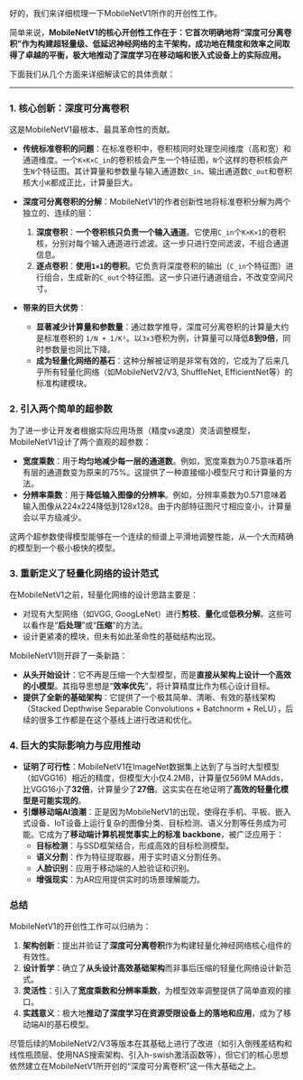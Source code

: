 好的，我们来详细梳理一下MobileNetV1所作的开创性工作。

简单来说，**MobileNetV1的核心开创性工作在于：它首次明确地将“深度可分离卷积”作为构建超轻量级、低延迟神经网络的主干架构，成功地在精度和效率之间取得了卓越的平衡，极大地推动了深度学习在移动端和嵌入式设备上的实际应用。**

下面我们从几个方面来详细解读它的具体贡献：

---

### 1. 核心创新：深度可分离卷积

这是MobileNetV1最根本、最具革命性的贡献。

*   **传统标准卷积的问题**：在标准卷积中，卷积核同时处理空间维度（高和宽）和通道维度。一个`K×K×C_in`的卷积核会产生一个特征图，`N`个这样的卷积核会产生`N`个特征图。其计算量和参数量与输入通道数`C_in`、输出通道数`C_out`和卷积核大小`K`都成正比，计算量巨大。
*   **深度可分离卷积的分解**：MobileNetV1的作者创新性地将标准卷积分解为两个独立的、连续的层：
    1.  **深度卷积**：**一个卷积核只负责一个输入通道**。它使用`C_in`个`K×K×1`的卷积核，分别对每个输入通道进行滤波。这一步只进行空间滤波，不组合通道信息。
    2.  **逐点卷积**：**使用`1×1`的卷积**。它负责将深度卷积的输出（`C_in`个特征图）进行组合，生成新的`C_out`个特征图。这一步只进行通道组合，不改变空间尺寸。

*   **带来的巨大优势**：
    *   **显著减少计算量和参数量**：通过数学推导，深度可分离卷积的计算量大约是标准卷积的 `1/N + 1/K²`。以`3x3`卷积为例，计算量可以降低**8到9倍**，同时参数量也同比下降。
    *   **成为轻量化网络的基石**：这种分解被证明是非常有效的，它成为了后来几乎所有轻量化网络（如MobileNetV2/V3, ShuffleNet, EfficientNet等）的标准构建模块。

### 2. 引入两个简单的超参数

为了进一步让开发者根据实际应用场景（精度vs速度）灵活调整模型，MobileNetV1设计了两个直观的超参数：

*   **宽度乘数**：用于**均匀地减少每一层的通道数**。例如，宽度乘数为0.75意味着所有层的通道数变为原来的75%。这提供了一种直接缩小模型尺寸和计算量的方法。
*   **分辨率乘数**：用于**降低输入图像的分辨率**。例如，分辨率乘数为0.571意味着输入图像从224x224降低到128x128。由于内部特征图尺寸相应变小，计算量会以平方级减少。

这两个超参数使得模型能够在一个连续的频谱上平滑地调整性能，从一个大而精确的模型到一个极小极快的模型。

### 3. 重新定义了轻量化网络的设计范式

在MobileNetV1之前，轻量化网络的设计思路主要是：
*   对现有大型网络（如VGG, GoogLeNet）进行**剪枝**、**量化**或**低秩分解**。这些可以看作是“**后处理**”或“**压缩**”的方法。
*   设计更紧凑的模块，但未有如此革命性的基础结构出现。

MobileNetV1则开辟了一条新路：
*   **从头开始设计**：它不再是压缩一个大型模型，而是**直接从架构上设计一个高效的小模型**。其指导思想是“**效率优先**”，将计算精度比作为核心设计目标。
*   **提供了全新的基础架构**：它提供了一个极其简单、清晰、有效的基线架构（Stacked Depthwise Separable Convolutions + Batchnorm + ReLU），后续的很多工作都是在这个基线上进行改进和优化。

### 4. 巨大的实际影响力与应用推动

*   **证明了可行性**：MobileNetV1在ImageNet数据集上达到了与当时大型模型（如VGG16）相近的精度，但模型大小仅4.2MB，计算量仅569M MAdds，比VGG16小了**32倍**，计算量少了**27倍**。这实实在在地证明了**高效的轻量化模型是可能实现的**。
*   **引爆移动端AI浪潮**：正是因为MobileNetV1的出现，使得在手机、平板、嵌入式设备、IoT设备上运行复杂的图像分类、目标检测、语义分割等任务成为可能。它成为了**移动端计算机视觉事实上的标准 backbone**，被广泛应用于：
    *   **目标检测**：与SSD框架结合，形成高效的目标检测模型。
    *   **语义分割**：作为特征提取器，用于实时语义分割任务。
    *   **人脸识别**：应用于移动端的人脸验证和识别。
    *   **增强现实**：为AR应用提供实时的场景理解能力。

### 总结

MobileNetV1的开创性工作可以归纳为：

1.  **架构创新**：提出并验证了**深度可分离卷积**作为构建轻量化神经网络核心组件的有效性。
2.  **设计哲学**：确立了**从头设计高效基础架构**而非事后压缩的轻量化网络设计新范式。
3.  **灵活性**：引入了**宽度乘数和分辨率乘数**，为模型效率调整提供了简单直观的接口。
4.  **实践意义**：极大地**推动了深度学习在资源受限设备上的落地和应用**，成为了移动端AI的基石模型。

尽管后续的MobileNetV2/V3等版本在其基础上进行了改进（如引入倒残差结构和线性瓶颈层、使用NAS搜索架构、引入h-swish激活函数等），但它们的核心思想依然建立在MobileNetV1所开创的“深度可分离卷积”这一伟大基础之上。
